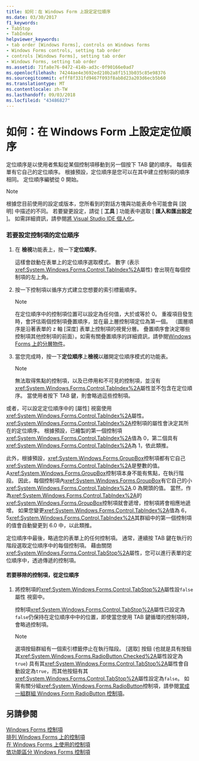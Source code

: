 ```yaml
---
title: 如何：在 Windows Form 上設定定位順序
ms.date: 03/30/2017
f1_keywords:
- TabStop
- TabIndex
helpviewer_keywords:
- tab order [Windows Forms], controls on Windows forms
- Windows Forms controls, setting tab order
- controls [Windows Forms], setting tab order
- Windows Forms, setting tab order
ms.assetid: 71fa8e76-0472-414b-ad3c-0f90166e0ad7
ms.openlocfilehash: 74244ae4e3692ed210b2a8f1513b035c85e98376
ms.sourcegitcommit: efff8f331fd9467f093f8ab8d23a203d6ecb5b60
ms.translationtype: MT
ms.contentlocale: zh-TW
ms.lasthandoff: 09/03/2018
ms.locfileid: "43486827"
---
```

# <a name="how-to-set-the-tab-order-on-windows-forms"></a>如何：在 Windows Form 上設定定位順序
定位順序是以使用者焦點從某個控制項移動到另一個按下 TAB 鍵的順序。 每個表單有它自己的定位順序。 根據預設，定位順序是您可以在其中建立控制項的順序相同。 定位順序編號從 0 開始。  
  
> [!NOTE]
>  根據您目前使用的設定或版本，您所看到的對話方塊與功能表命令可能會與 [說明] 中描述的不同。 若要變更設定，請從 [ **工具** ] 功能表中選取 [ **匯入和匯出設定** ]。 如需詳細資訊，請參閱[將 Visual Studio IDE 個人化](/visualstudio/ide/personalizing-the-visual-studio-ide)。  
  
### <a name="to-set-the-tab-order-of-a-control"></a>若要設定控制項的定位順序  
  
1.  在 **檢視**功能表上，按一下**定位順序**。  
  
     這樣會啟動在表單上的定位順序選取模式。 數字 (表示<xref:System.Windows.Forms.Control.TabIndex%2A>屬性) 會出現在每個控制項的左上角。  
  
2.  按一下控制項以循序方式建立您想要的索引標籤順序。  
  
    > [!NOTE]
    >  在定位順序中的控制項位置可以設定為任何值，大於或等於 0。 重複項目發生時，會評估兩個控制項疊置順序，並在最上層控制項定位為第一個。 （圖層順序是沿著表單的 z 軸 [深度] 表單上控制項的視覺分層。 疊置順序會決定哪些控制項其他控制項的前面）。如需有關疊置順序的詳細資訊，請參閱[Windows Forms 上的分層物件](../../../../docs/framework/winforms/controls/how-to-layer-objects-on-windows-forms.md)。  
  
3.  當您完成時，按一下**定位順序**上**檢視**以離開定位順序模式的功能表。  
  
    > [!NOTE]
    >  無法取得焦點的控制項，以及已停用和不可見的控制項，並沒有<xref:System.Windows.Forms.Control.TabIndex%2A>屬性並不包含在定位順序。 當使用者按下 TAB 鍵，則會略過這些控制項。  
  
 或者，可以設定定位順序中的 [屬性] 視窗使用<xref:System.Windows.Forms.Control.TabIndex%2A>屬性。 <xref:System.Windows.Forms.Control.TabIndex%2A>控制項的屬性會決定其所在的定位順序。 根據預設，已繪製的第一個控制項<xref:System.Windows.Forms.Control.TabIndex%2A>值為 0，第二個具有<xref:System.Windows.Forms.Control.TabIndex%2A>為 1，依此類推。  
  
 此外，根據預設，<xref:System.Windows.Forms.GroupBox>控制項都有它自己<xref:System.Windows.Forms.Control.TabIndex%2A>是整數的值。 A<xref:System.Windows.Forms.GroupBox>控制項本身不能有焦點，在執行階段。 因此，每個控制項內<xref:System.Windows.Forms.GroupBox>有它自己的小<xref:System.Windows.Forms.Control.TabIndex%2A>.0 為開頭的值。 當然，作為<xref:System.Windows.Forms.Control.TabIndex%2A>的<xref:System.Windows.Forms.GroupBox>控制項就會遞增，控制項將會相應地遞增。 如果您變更<xref:System.Windows.Forms.Control.TabIndex%2A>值為 6，5<xref:System.Windows.Forms.Control.TabIndex%2A>其群組中的第一個控制項的值會自動變更到 6.0 中，以此類推。  
  
 定位順序中最後，略過您的表單上的任何控制項。 通常，連續按 TAB 鍵在執行的階段選取定位順序中的每個控制項。 藉由關閉<xref:System.Windows.Forms.Control.TabStop%2A>屬性，您可以進行表單的定位順序中，透過傳遞的控制項。  
  
#### <a name="to-remove-a-control-from-the-tab-order"></a>若要移除的控制項，從定位順序  
  
1.  將控制項的<xref:System.Windows.Forms.Control.TabStop%2A>屬性設`false`屬性 視窗中。  
  
     控制項<xref:System.Windows.Forms.Control.TabStop%2A>屬性已設定為`false`仍保持在定位順序中中的位置，即使當您使用 TAB 鍵循環的控制項時，會略過控制項。  
  
    > [!NOTE]
    >  選項按鈕群組有一個索引標籤停止在執行階段。 [選取] 按鈕 (也就是具有按鈕其<xref:System.Windows.Forms.RadioButton.Checked%2A>屬性設定為`true`) 具有其<xref:System.Windows.Forms.Control.TabStop%2A>屬性會自動設定為`true`，而其他按鈕有其<xref:System.Windows.Forms.Control.TabStop%2A>屬性設定為`false`。 如需有關分組<xref:System.Windows.Forms.RadioButton>控制項，請參閱[當成一組群組 Windows Form RadioButton 控制項](../../../../docs/framework/winforms/controls/how-to-group-windows-forms-radiobutton-controls-to-function-as-a-set.md)。  
  
## <a name="see-also"></a>另請參閱  
 [Windows Forms 控制項](../../../../docs/framework/winforms/controls/index.md)  
 [排列 Windows Forms 上的控制項](../../../../docs/framework/winforms/controls/arranging-controls-on-windows-forms.md)  
 [在 Windows Forms 上使用的控制項](../../../../docs/framework/winforms/controls/controls-to-use-on-windows-forms.md)  
 [依功能區分 Windows Forms 控制項](../../../../docs/framework/winforms/controls/windows-forms-controls-by-function.md)
